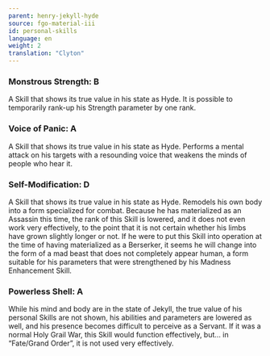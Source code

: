```yaml
---
parent: henry-jekyll-hyde
source: fgo-material-iii
id: personal-skills
language: en
weight: 2
translation: "Clyton"
---
```


### Monstrous Strength: B

A Skill that shows its true value in his state as Hyde. It is possible to temporarily rank-up his Strength parameter by one rank.

### Voice of Panic: A

A Skill that shows its true value in his state as Hyde. Performs a mental attack on his targets with a resounding voice that weakens the minds of people who hear it.

### Self-Modification: D

A Skill that shows its true value in his state as Hyde. Remodels his own body into a form specialized for combat. Because he has materialized as an Assassin this time, the rank of this Skill is lowered, and it does not even work very effectively, to the point that it is not certain whether his limbs have grown slightly longer or not. If he were to put this Skill into operation at the time of having materialized as a Berserker, it seems he will change into the form of a mad beast that does not completely appear human, a form suitable for his parameters that were strengthened by his Madness Enhancement Skill.

### Powerless Shell: A

While his mind and body are in the state of Jekyll, the true value of his personal Skills are not shown, his abilities and parameters are lowered as well, and his presence becomes difficult to perceive as a Servant. If it was a normal Holy Grail War, this Skill would function effectively, but… in “Fate/Grand Order”, it is not used very effectively.
